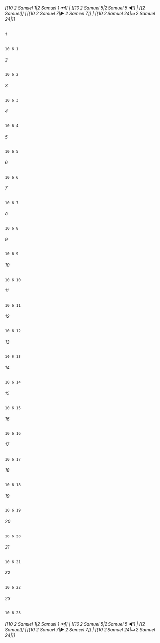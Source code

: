 
###### [[10 2 Samuel 1|2 Samuel 1 ⏮]] | [[10 2 Samuel 5|2 Samuel 5 ◀]] | [[2 Samuel]] | [[10 2 Samuel 7|▶ 2 Samuel 7]] | [[10 2 Samuel 24|⏭ 2 Samuel 24|]]

###### 1
``` verse
10 6 1 
```
###### 2
``` verse
10 6 2 
```
###### 3
``` verse
10 6 3 
```
###### 4
``` verse
10 6 4 
```
###### 5
``` verse
10 6 5 
```
###### 6
``` verse
10 6 6 
```
###### 7
``` verse
10 6 7 
```
###### 8
``` verse
10 6 8 
```
###### 9
``` verse
10 6 9 
```
###### 10
``` verse
10 6 10 
```
###### 11
``` verse
10 6 11 
```
###### 12
``` verse
10 6 12 
```
###### 13
``` verse
10 6 13 
```
###### 14
``` verse
10 6 14 
```
###### 15
``` verse
10 6 15 
```
###### 16
``` verse
10 6 16 
```
###### 17
``` verse
10 6 17 
```
###### 18
``` verse
10 6 18 
```
###### 19
``` verse
10 6 19 
```
###### 20
``` verse
10 6 20 
```
###### 21
``` verse
10 6 21 
```
###### 22
``` verse
10 6 22 
```
###### 23
``` verse
10 6 23 
```

###### [[10 2 Samuel 1|2 Samuel 1 ⏮]] | [[10 2 Samuel 5|2 Samuel 5 ◀]] | [[2 Samuel]] | [[10 2 Samuel 7|▶ 2 Samuel 7]] | [[10 2 Samuel 24|⏭ 2 Samuel 24|]]

